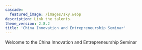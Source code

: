 ```yaml
---
cascade:
  featured_image: /images/sky.webp
description: Link the talents.
theme_version: 2.8.2
title: 'China Innovation and Entrepreneurship Seminar'
---
```

Welcome to the China Innovation and Entrepreneurship Seminar
